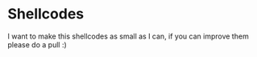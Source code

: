 # Shellcodes

I want to make this shellcodes as small as I can, if you can improve them please do a pull :)
